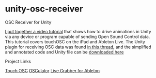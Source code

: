 unity-osc-receiver
==================

OSC Receiver for Unity

[I put together a video tutorial](https://vimeo.com/95584442) that shows how to drive animations in Unity via any device or program capable of sending Open Sound Control data. This tutorial covers touchOSC on the iPad and Ableton Live. The Unity plugin for receiving OSC data was found [in this thread](http://forum.unity3d.com/threads/16882-MIDI-or-OSC-for-Unity-Indie-users/page2), and the simplified and annotated code and Unity file can be [downloaded here]( https://github.com/heaversm/unity-osc-receiver)

Project Links

[Touch OSC](http://hexler.net/software/touchosc)
[OSCulator](http://www.osculator.net)
[Live Grabber for Ableton](http://showsync.info/index.php/tools/livegrabber/)

